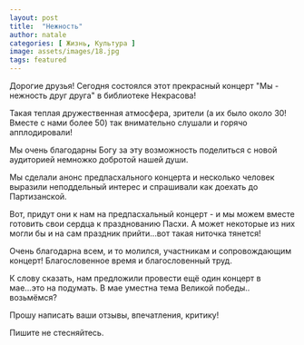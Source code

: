 ```yaml
---
layout: post
title:  "Нежность"
author: natale
categories: [ Жизнь, Культура ]
image: assets/images/18.jpg
tags: featured
---
```

Дорогие друзья! Сегодня состоялся этот прекрасный концерт "Мы - нежность друг друга" в библиотеке Некрасова!

Такая теплая дружественная атмосфера, зрители (а их было около 30! Вместе с нами более 50) так внимательно слушали и горячо апплодировали!

Мы очень благодарны Богу за эту возможность поделиться с новой аудиторией немножко добротой нашей души.

Мы сделали анонс предпасхального концерта и несколько человек выразили неподдельный интерес и спрашивали как доехать до Партизанской.

Вот, придут они к нам на предпасхальный концерт - и мы можем вместе готовить свои сердца к празднованию Пасхи. А может некоторые из них могли бы и на сам праздник прийти...вот такая ниточка тянется!

Очень благодарна всем, и то молился, участникам и сопровождающим концерт! Благословенное время и благословенный труд.

К слову сказать, нам предложили провести ещё один концерт в мае...это на подумать. В мае уместна тема Великой победы.. возьмёмся?

Прошу написать ваши отзывы, впечатления, критику!

Пишите не стесняйтесь. 
